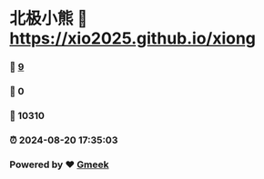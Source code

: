 # 北极小熊 :link: https://xio2025.github.io/xiong 
### :page_facing_up: [9](https://xio2025.github.io/xiong/tag.html) 
### :speech_balloon: 0 
### :hibiscus: 10310 
### :alarm_clock: 2024-08-20 17:35:03 
### Powered by :heart: [Gmeek](https://github.com/Meekdai/Gmeek)
